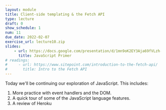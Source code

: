```yaml
---
layout: module
title: Client-side templating & the Fetch API
type: lecture
draft: 0
show_schedule: 1
num: 11
due_date: 2022-02-07
exercise_url: lecture10.zip
slides: 
    - url: https://docs.google.com/presentation/d/1mn9oK2EY3Aja69fVLzh-tD63LFlGwazpCIbV9zWhoyA/edit?usp=sharing
      title: JavaScript Primer
# readings:
#     - url: https://www.sitepoint.com/introduction-to-the-fetch-api/
#       title: Intro to the Fetch API
---
```


Today we'll be continuing our exploration of JavaScript. This includes:

1. More practice with event handlers and the DOM. 
2. A quick tour of some of the JavaScript language features.
3. A review of Heroku